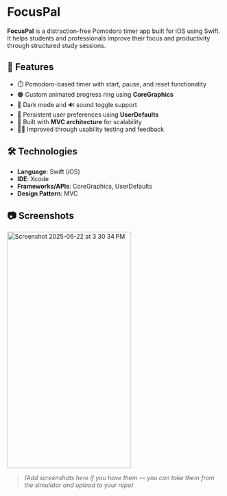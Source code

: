 # FocusPal

**FocusPal** is a distraction-free Pomodoro timer app built for iOS using Swift. It helps students and professionals improve their focus and productivity through structured study sessions.

## 🚀 Features

- ⏱️ Pomodoro-based timer with start, pause, and reset functionality
- 🟠 Custom animated progress ring using **CoreGraphics**
- 🌙 Dark mode and 🔊 sound toggle support
- 💾 Persistent user preferences using **UserDefaults**
- 🧩 Built with **MVC architecture** for scalability
- 👩‍🔬 Improved through usability testing and feedback

## 🛠 Technologies

- **Language**: Swift (iOS)
- **IDE**: Xcode
- **Frameworks/APIs**: CoreGraphics, UserDefaults
- **Design Pattern**: MVC

## 📷 Screenshots
<img width="289" height="551" alt="Screenshot 2025-06-22 at 3 30 34 PM" src="https://github.com/user-attachments/assets/2187b703-314b-4b57-9879-a739c9990da9" />


> *(Add screenshots here if you have them — you can take them from the simulator and upload to your repo)*

